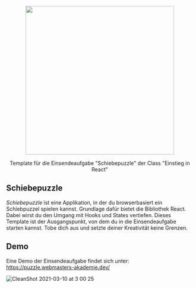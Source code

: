 <p align="center"><a href="https://www.webmasters-fernakademie.de"><img src="https://www.webmasters-fernakademie.de/images/wfa_img/logo-wfa.png?1571290125" width="400"></a></p>
<p align="center">
Template für die Einsendeaufgabe "Schiebepuzzle" der Class "Einstieg in React"
</p>

## Schiebepuzzle
*Schiebepuzzle* ist eine Applikation, in der du browserbasiert ein Schiebpuzzel spielen kannst. Grundlage dafür bietet die Bibliothek React. Dabei wirst du den Umgang mit Hooks und States vertiefen. Dieses Template ist der Ausgangspunkt, von dem du in die Einsendeaufgabe starten kannst. Tobe dich aus und setzte deiner Kreativität keine Grenzen.

## Demo

Eine Demo der Einsendeaufgabe findet sich unter: <a href="https://puzzle.webmasters-akademie.dev/">https://puzzle.webmasters-akademie.dev/</a>

![CleanShot 2021-03-10 at 3 00 25](https://user-images.githubusercontent.com/42392570/110640780-84ac2200-81b1-11eb-816d-dfe63b937f91.gif)
